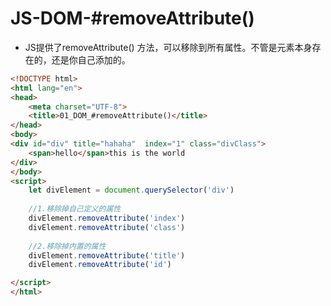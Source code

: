# JS-DOM-#removeAttribute()

- JS提供了removeAttribute() 方法，可以移除到所有属性。不管是元素本身存在的，还是你自己添加的。

```html
<!DOCTYPE html>
<html lang="en">
<head>
    <meta charset="UTF-8">
    <title>01_DOM_#removeAttribute()</title>
</head>
<body>
<div id="div" title="hahaha"  index="1" class="divClass">
    <span>hello</span>this is the world
</div>
</body>
<script>
    let divElement = document.querySelector('div')
    
    //1.移除掉自己定义的属性
    divElement.removeAttribute('index')
    divElement.removeAttribute('class')
    
    //2.移除掉内置的属性
    divElement.removeAttribute('title')
    divElement.removeAttribute('id')

</script>
</html>
```

